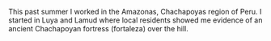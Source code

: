 This past summer I worked in the Amazonas, Chachapoyas region of Peru.  I started in Luya and Lamud where local residents 
showed me evidence of an ancient Chachapoyan fortress (fortaleza) over the hill.
